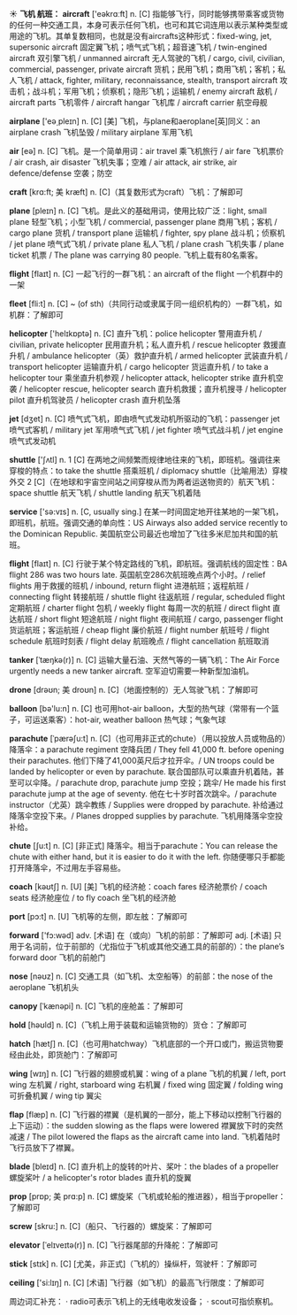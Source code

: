 ☀ <span class="category">**飞机 航班：**</span>
<span class="vocabulary">**aircraft**</span> ['eəkrɑːft] 
<span class="definition">n. [C] 指能够飞行，同时能够携带乘客或货物的任何一种交通工具，本身可表示任何飞机，也可和其它词连用以表示某种类型或用途的飞机。其单复数相同，也就是没有aircrafts这种形式：</span>fixed-wing, jet, supersonic aircraft 固定翼飞机；喷气式飞机；超音速飞机 / twin-engined aircraft 双引擎飞机 / unmanned aircraft 无人驾驶的飞机 / cargo, civil, civilian, commercial, passenger, private aircraft 货机；民用飞机；商用飞机；客机；私人飞机 / attack, fighter, military, reconnaissance, stealth, transport aircraft 攻击机；战斗机；军用飞机；侦察机；隐形飞机；运输机 / enemy aircraft 敌机 / aircraft parts 飞机零件 / aircraft hangar 飞机库 / aircraft carrier 航空母舰

<span class="vocabulary">**airplane**</span> ['eə͵pleɪn] 
<span class="definition">n. [C] [美] 飞机，与plane和aeroplane[英]同义：</span>an airplane crash 飞机坠毁 / military airplane 军用飞机

<span class="vocabulary">**air**</span> [eə] 
<span class="definition">n. [C] 飞机。是一个简单用词：</span>air travel 乘飞机旅行 / air fare 飞机票价 / air crash, air disaster 飞机失事；空难 / air attack, air strike, air defence/defense 空袭；防空
           
<span class="vocabulary">**craft**</span> [krɑ:ft; 美 kræft]
<span class="definition">n. [C]（其复数形式为craft）飞机：</span>了解即可

<span class="vocabulary">**plane**</span> [pleɪn] 
<span class="definition">n. [C] 飞机。是此义的基础用词，使用比较广泛：</span>light, small plane 轻型飞机；小型飞机 / commercial, passenger plane 商用飞机；客机 / cargo plane 货机 / transport plane 运输机 / fighter, spy plane 战斗机；侦察机 / jet plane 喷气式飞机 / private plane 私人飞机 / plane crash 飞机失事 / plane ticket 机票 / The plane was carrying 80 people. 飞机上载有80名乘客。

<span class="vocabulary">**flight**</span> [flaɪt] 
<span class="definition">n. [C] 一起飞行的一群飞机：</span>an aircraft of the flight 一个机群中的一架
           
<span class="vocabulary">**fleet**</span> [fli:t]
<span class="definition">n. [C] ~ (of sth)（共同行动或隶属于同一组织机构的）一群飞机，如机群：</span>了解即可

<span class="vocabulary">**helicopter**</span> ['helɪkɒptə] 
<span class="definition">n. [C] 直升飞机：</span>police helicopter 警用直升机 / civilian, private helicopter 民用直升机；私人直升机 / rescue helicopter 救援直升机 / ambulance helicopter（英）救护直升机 / armed helicopter 武装直升机 / transport helicopter 运输直升机 / cargo helicopter 货运直升机 / to take a helicopter tour 乘坐直升机参观 / helicopter attack, helicopter strike 直升机空袭 / helicopter rescue, helicopter search 直升机救援；直升机搜寻 / helicopter pilot 直升机驾驶员 / helicopter crash 直升机坠落 

<span class="vocabulary">**jet**</span> [dӡet] 
<span class="definition">n. [C] 喷气式飞机，即由喷气式发动机所驱动的飞机：</span>passenger jet 喷气式客机 / military jet 军用喷气式飞机 / jet fighter 喷气式战斗机 / jet engine 喷气式发动机

<span class="vocabulary">**shuttle**</span> ['ʃʌtl] 
<span class="definition">n. 1 [C] 在两地之间频繁而规律地往来的飞机，即班机。强调往来穿梭的特点：</span>to take the shuttle 搭乘班机 / diplomacy shuttle（比喻用法）穿梭外交 <span class="definition">2 [C]（在地球和宇宙空间站之间穿梭从而为两者运送物资的）航天飞机：</span>space shuttle 航天飞机 / shuttle landing 航天飞机着陆

<span class="vocabulary">**service**</span> ['sə:vɪs] 
<span class="definition">n. [C, usually sing.] 在某一时间固定地开往某地的一架飞机，即班机，航班。强调交通的单向性：</span>US Airways also added service recently to the Dominican Republic. 美国航空公司最近也增加了飞往多米尼加共和国的航班。

<span class="vocabulary">**flight**</span> [flaɪt] 
<span class="definition">n. [C] 行驶于某个特定路线的飞机，即航班。强调航线的固定性：</span>BA flight 286 was two hours late. 英国航空286次航班晚点两个小时。/ relief flights 用于救援的班机 / inbound, return flight 进港航班；返程航班 / connecting flight 转接航班 / shuttle flight 往返航班 / regular, scheduled flight 定期航班 / charter flight 包机 / weekly flight 每周一次的航班 / direct flight 直达航班 / short flight 短途航班 / night flight 夜间航班 / cargo, passenger flight 货运航班；客运航班 / cheap flight 廉价航班 / flight number 航班号 / flight schedule 航班时刻表 / flight delay 航班晚点 / flight cancellation 航班取消
           
<span class="vocabulary">**tanker**</span> [ˈtæŋkə(r)]
<span class="definition">n. [C] 运输大量石油、天然气等的一辆飞机：</span>The Air Force urgently needs a new tanker aircraft. 空军迫切需要一种新型加油机。

<span class="vocabulary">**drone**</span> [drəʊn; 美 droʊn]
<span class="definition">n. [C]（地面控制的）无人驾驶飞机：</span>了解即可
            
<span class="vocabulary">**balloon**</span> [bə'lu:n] 
<span class="definition">n. [C] 也可用hot-air balloon，大型的热气球（常带有一个篮子，可运送乘客）：</span>hot-air, weather balloon 热气球；气象气球
           
<span class="vocabulary">**parachute**</span> [ˈpærəʃu:t]
<span class="definition">n. [C]（也可用非正式的chute）（用以投放人员或物品的）降落伞：</span>a parachute regiment 空降兵团 / They fell 41,000 ft. before opening their parachutes. 他们下降了41,000英尺后才拉开伞。/ UN troops could be landed by helicopter or even by parachute. 联合国部队可以乘直升机着陆，甚至可以伞降。/ parachute drop, parachute jump 空投；跳伞/ He made his first parachute jump at the age of seventy. 他在七十岁时首次跳伞。/ parachute instructor（尤英）跳伞教练 / Supplies were dropped by parachute. 补给通过降落伞空投下来。/ Planes dropped supplies by parachute. 飞机用降落伞空投补给。
           
<span class="vocabulary">**chute**</span> [ʃu:t]
<span class="definition">n. [C] [非正式] 降落伞。相当于parachute：</span>You can release the chute with either hand, but it is easier to do it with the left. 你随便哪只手都能打开降落伞，不过用左手容易些。
 
<span class="vocabulary">**coach**</span> [kəʊtʃ] 
<span class="definition">n. [U] [美] 飞机的经济舱：</span>coach fares 经济舱票价 / coach seats 经济舱座位 / to fly coach 坐飞机的经济舱

<span class="vocabulary">**port**</span> [pɔ:t] 
<span class="definition">n. [U] 飞机等的左侧，即左舷：</span>了解即可

<span class="vocabulary">**forward**</span> ['fɔ:wəd] 
<span class="definition">adv. [术语] 在（或向）飞机的前部：</span>了解即可 <span class="definition">adj. [术语] 只用于名词前，位于前部的（尤指位于飞机或其他交通工具的前部的）：</span>the plane’s forward door 飞机的前舱门

<span class="vocabulary">**nose**</span> [nəʊz] 
<span class="definition">n. [C] 交通工具（如飞机、太空船等）的前部：</span>the nose of the aeroplane 飞机机头
           
<span class="vocabulary">**canopy**</span> [ˈkænəpi]
<span class="definition">n. [C] 飞机的座舱盖：</span>了解即可

<span class="vocabulary">**hold**</span> [həʊld] 
<span class="definition">n. [C]（飞机上用于装载和运输货物的）货仓：</span>了解即可

<span class="vocabulary">**hatch**</span> [hætʃ] 
<span class="definition">n. [C]（也可用hatchway）飞机底部的一个开口或门，搬运货物要经由此处，即货舱门：</span>了解即可

<span class="vocabulary">**wing**</span> [wɪŋ] 
<span class="definition">n. [C] 飞行器的翅膀或机翼：</span>wing of a plane 飞机的机翼 / left, port wing 左机翼 / right, starboard wing 右机翼 / fixed wing 固定翼 / folding wing 可折叠机翼 / wing tip 翼尖
           
<span class="vocabulary">**flap**</span> [flæp]
<span class="definition">n. [C] 飞行器的襟翼（是机翼的一部分，能上下移动以控制飞行器的上下运动）：</span>the sudden slowing as the flaps were lowered 襟翼放下时的突然减速 / The pilot lowered the flaps as the aircraft came into land. 飞机着陆时飞行员放下了襟翼。
              
<span class="vocabulary">**blade**</span> [bleɪd]
<span class="definition">n. [C] 直升机上的旋转的叶片、桨叶：</span>the blades of a propeller 螺旋桨叶 / a helicopter's rotor blades 直升机的旋翼 

<span class="vocabulary">**prop**</span> [prɒp; 美 prɑ:p]
<span class="definition">n. [C] 螺旋桨（飞机或轮船的推进器），相当于propeller：</span>了解即可
                      
<span class="vocabulary">**screw**</span> [skru:]
<span class="definition">n. [C]（船只、飞行器的）螺旋桨：</span>了解即可

<span class="vocabulary">**elevator**</span> [ˈelɪveɪtə(r)]
<span class="definition">n. [C] 飞行器尾部的升降舵：</span>了解即可

<span class="vocabulary">**stick**</span> [stɪk] 
<span class="definition">n. [C] [尤美，非正式]（飞机的）操纵杆，驾驶杆：</span>了解即可

<span class="vocabulary">**ceiling**</span> ['si:lɪŋ] 
<span class="definition">n. [C] [术语] 飞行器（如飞机）的最高飞行限度：</span>了解即可

周边词汇补充：
· radio可表示飞机上的无线电收发设备；
· scout可指侦察机。
